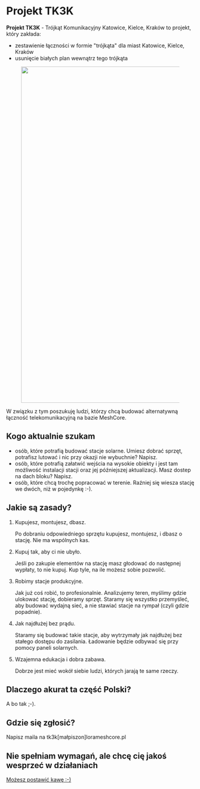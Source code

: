 # Projekt TK3K

**Projekt TK3K** - Trójkąt Komunikacyjny Katowice, Kielce, Kraków to projekt, który zakłada:

- zestawienie łączności w formie "trójkąta" dla miast Katowice, Kielce, Kraków
- usunięcie białych plan wewnątrz tego trójkąta

<figure markdown="span">
    <img src="/img/projektTK3K/1.webp" width="900px">
</figure>

W związku z tym poszukuję ludzi, którzy chcą budować alternatywną łączność telekomunikacyjną na bazie MeshCore. 

## Kogo aktualnie szukam

- osób, które potrafią budować stacje solarne. Umiesz dobrać sprzęt, potrafisz lutować i nic przy okazji nie wybuchnie? Napisz.
- osób, które potrafią załatwić wejścia na wysokie obiekty i jest tam możliwość instalacji stacji oraz jej późniejszej aktualizacji. Masz dostep na dach bloku? Napisz.
- osób, które chcą trochę popracować w terenie. Raźniej się wiesza stację we dwóch, niż w pojedynkę :-). 

## Jakie są zasady?

1. Kupujesz, montujesz, dbasz.

    Po dobraniu odpowiedniego sprzętu kupujesz, montujesz, i dbasz o stację. Nie ma wspólnych kas.

2. Kupuj tak, aby ci nie ubyło.

    Jeśli po zakupie elementów na stację masz głodować do następnej wypłaty, to nie kupuj. Kup tyle, na ile możesz sobie pozwolić. 

3. Robimy stacje produkcyjne.

    Jak już coś robić, to profesionalnie. Analizujemy teren, myślimy gdzie ulokować stację, dobieramy sprzęt. Staramy się wszystko przemyśleć, aby budować wydajną sieć, a nie stawiać stacje na rympał (czyli gdzie popadnie). 

4. Jak najdłużej bez prądu.

    Staramy się budować takie stacje, aby wytrzymały jak najdłużej bez stałego dostępu do zasilania. Ładowanie będzie odbywać się przy pomocy paneli solarnych. 

5. Wzajemna edukacja i dobra zabawa.

    Dobrze jest mieć wokół siebie ludzi, których jarają te same rzeczy.

## Dlaczego akurat ta część Polski?

A bo tak ;-). 

## Gdzie się zgłosić?

Napisz maila na tk3k[małpiszon]lorameshcore.pl

## Nie spełniam wymagań, ale chcę cię jakoś wesprzeć w działaniach

<a href="https://buycoffee.to/defat64" target=_blank>Możesz postawić kawę :-)</a>

